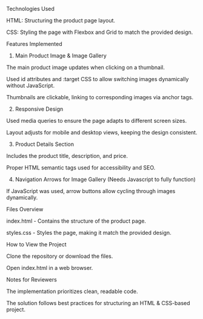Technologies Used

HTML: Structuring the product page layout.

CSS: Styling the page with Flexbox and Grid to match the provided design.


Features Implemented

1. Main Product Image & Image Gallery

The main product image updates when clicking on a thumbnail.

Used id attributes and :target CSS to allow switching images dynamically without JavaScript.

Thumbnails are clickable, linking to corresponding images via anchor tags.

2. Responsive Design

Used media queries to ensure the page adapts to different screen sizes.

Layout adjusts for mobile and desktop views, keeping the design consistent.

3. Product Details Section

Includes the product title, description, and price.

Proper HTML semantic tags used for accessibility and SEO.

4. Navigation Arrows for Image Gallery (Needs Javascript to fully function)

If JavaScript was used, arrow buttons allow cycling through images dynamically.

Files Overview

index.html - Contains the structure of the product page.

styles.css - Styles the page, making it match the provided design.


How to View the Project

Clone the repository or download the files.

Open index.html in a web browser.

Notes for Reviewers

The implementation prioritizes clean, readable code.

The solution follows best practices for structuring an HTML & CSS-based project.
